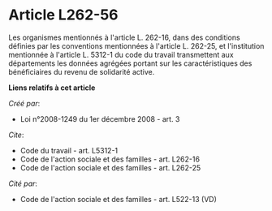 # Article L262-56

Les organismes mentionnés à l'article L. 262-16, dans des conditions définies par les conventions mentionnées à l'article L.
262-25, et l'institution mentionnée à l'article L. 5312-1 du code du travail transmettent aux départements les données
agrégées portant sur les caractéristiques des bénéficiaires du revenu de solidarité active.

**Liens relatifs à cet article**

_Créé par_:

  - Loi n°2008-1249 du 1er décembre 2008 - art. 3

_Cite_:

  - Code du travail - art. L5312-1
  - Code de l'action sociale et des familles - art. L262-16
  - Code de l'action sociale et des familles - art. L262-25

_Cité par_:

  - Code de l'action sociale et des familles - art. L522-13 (VD)

